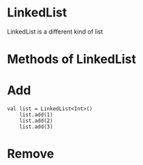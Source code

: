 # LinkedList

LinkedList is a different kind of list

# Methods of LinkedList

# Add  

```
val list = LinkedList<Int>()
    list.add(1)
    list.add(2)
    list.add(3)
 ```   

# Remove